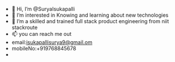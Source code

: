 - 👋 Hi, I’m @SuryaIsukapalli
- 👀 I’m interested in Knowing and learning about new technologies
- 🌱 I’m a skilled and trained full stack product engineering from niit stackroute
- 📫 you can reach me out 
- email:isukapallisurya9@gmail.om
- mobileNo:+919768845678
-

<!---
SuryaIsukapalli/SuryaIsukapalli is a ✨ special ✨ repository because its `README.md` (this file) appears on your GitHub profile.
You can click the Preview link to take a look at your changes.
--->
